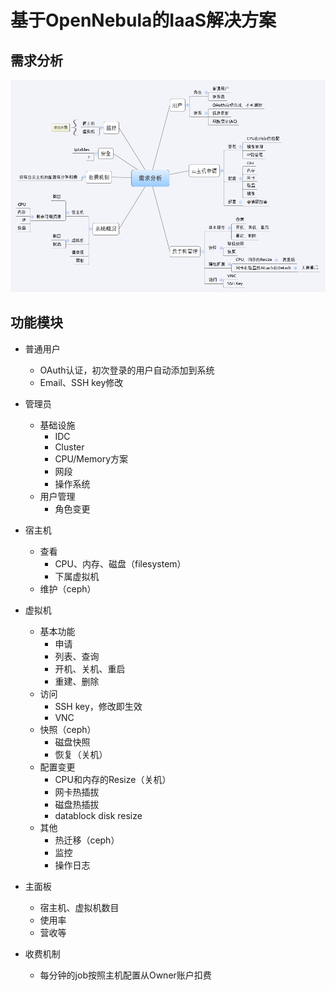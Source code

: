 # 基于OpenNebula的IaaS解决方案


## 需求分析

![需求分析](images/requirement.png?raw=true)


## 功能模块

* 普通用户
    * OAuth认证，初次登录的用户自动添加到系统
    * Email、SSH key修改

* 管理员
    * 基础设施
        * IDC
        * Cluster
        * CPU/Memory方案
        * 网段
        * 操作系统
    * 用户管理
        * 角色变更

* 宿主机
    * 查看
        * CPU、内存、磁盘（filesystem）
        * 下属虚拟机
    * 维护（ceph）

* 虚拟机
    * 基本功能
        * 申请
        * 列表、查询
        * 开机、关机、重启
        * 重建、删除
    * 访问
        * SSH key，修改即生效
        * VNC
    * 快照（ceph）
        * 磁盘快照
        * 恢复（关机）
    * 配置变更
        * CPU和内存的Resize（关机）
        * 网卡热插拔
        * 磁盘热插拔
        * datablock disk resize
    * 其他
        * 热迁移（ceph）
        * 监控
        * 操作日志

* 主面板
    * 宿主机、虚拟机数目
    * 使用率
    * 营收等

* 收费机制
    * 每分钟的job按照主机配置从Owner账户扣费
